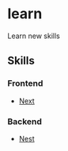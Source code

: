 # learn
Learn new skills

## Skills

### Frontend

- [Next](https://github.com/hustle-dev/learn/tree/main/next)

### Backend

- [Nest](https://github.com/hustle-dev/learn/tree/main/nest)

